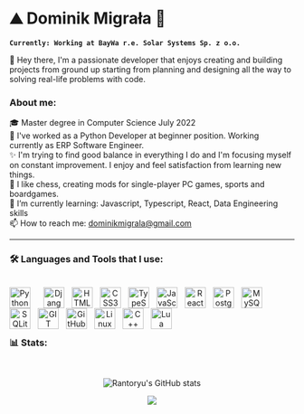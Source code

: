 # ⛰️ Dominik Migrała 🌲

**`Currently: Working at BayWa r.e. Solar Systems Sp. z o.o.`**

👋 Hey there, I'm a passionate developer that enjoys creating and building projects from ground up starting from planning and designing all the way to solving real-life problems with code.

### About me:<br>

🎓 Master degree in Computer Science July 2022<br>
🧪 I've worked as a Python Developer at beginner position. Working currently as ERP Software Engineer.<br>
✨ I'm trying to find good balance in everything I do and I'm focusing myself on constant improvement. I enjoy and feel satisfaction from learning new things.<br>
🎲 I like chess, creating mods for single-player PC games, sports and boardgames.<br>
🌱 I’m currently learning: Javascript, Typescript, React, Data Engineering skills<br>
📫 How to reach me: dominikmigrala@gmail.com<br>


---
### 🛠️ Languages and Tools that I use:
<br>
<div align="center">
<a href="https://www.python.org/" target="_blank"><img align="left" alt="Python" width="37px" style="padding-right:20px;" src="https://camo.githubusercontent.com/740b035ed7f2f9a189b337373e57b98f8c3d61d2fbbb7d7872a6563646a20abc/68747470733a2f2f74656368737461636b2d67656e657261746f722e76657263656c2e6170702f707974686f6e2d69636f6e2e737667"/></a>
<a href="https://www.djangoproject.com/" target="_blank"><img align="left" alt="Django" width="37px" style="padding-right:10px;" src="https://camo.githubusercontent.com/e65f8a131aec32c8038012cbd89c65dbce110c66227bef4bf0b0e23ffe0f3ad8/68747470733a2f2f74656368737461636b2d67656e657261746f722e76657263656c2e6170702f646a616e676f2d69636f6e2e737667"/></a>
<a href="https://www.w3schools.com/html/" target="_blank"><img align="left" alt="HTML5" width="37px" style="padding-right:10px;" src="https://cdn.jsdelivr.net/gh/devicons/devicon/icons/html5/html5-original.svg"/></a>
<a href="https://www.w3schools.com/css/" target="_blank"><img align="left" alt="CSS3" width="37px" style="padding-right:10px;" src="https://cdn.jsdelivr.net/gh/devicons/devicon/icons/css3/css3-original.svg"/></a>
<a href="https://www.typescriptlang.org/" target="_blank"><img align="left" alt="TypeScript" width="37px" style="padding-right:10px;" src="https://camo.githubusercontent.com/dd2c84af43a6c56860d910c605d51d058a28213431a42e422dcb6a62ab53d14a/68747470733a2f2f74656368737461636b2d67656e657261746f722e76657263656c2e6170702f74732d69636f6e2e737667"/></a>
<a href="https://www.javascript.com/" target="_blank"><img align="left" alt="JavaScript" width="37px" style="padding-right:10px;" src="https://camo.githubusercontent.com/9f44b299b7e1173e15c41a2bb04863ca5e78c81ab947283d3b6f6475871b8f60/68747470733a2f2f74656368737461636b2d67656e657261746f722e76657263656c2e6170702f6a732d69636f6e2e737667"/></a>
<a href="https://reactjs.org/" target="_blank"><img align="left" alt="React" width="37px" style="padding-right:10px;" src="https://cdn.jsdelivr.net/gh/devicons/devicon/icons/react/react-original-wordmark.svg"/></a>
<a href="https://www.postgresql.org/" target="_blank"><img align="left" alt="PostgreSQL" width="37px" style="padding-right:10px;" src="https://cdn.jsdelivr.net/gh/devicons/devicon/icons/postgresql/postgresql-original-wordmark.svg"/></a>
<a href="https://www.mysql.com/" target="_blank"><img align="left" alt="MySQL" width="37px" style="padding-right:10px;" src="https://camo.githubusercontent.com/3ed284d0ecd9fcccabf0711e2cad6bbec412e417bcfb1da25502a1ed9adbaf78/68747470733a2f2f74656368737461636b2d67656e657261746f722e76657263656c2e6170702f6d7973716c2d69636f6e2e737667"/></a>
<a href="https://sqlite.org/index.html/" target="_blank"><img align="left" alt="SQLite" width="37px" style="padding-right:10px;" src="https://cdn.jsdelivr.net/gh/devicons/devicon/icons/sqlite/sqlite-original-wordmark.svg"/></a>
<a href="https://git-scm.com/" target="_blank"><img align="left" alt="GIT" width="37px" style="padding-right:10px;" src="https://cdn.jsdelivr.net/gh/devicons/devicon/icons/git/git-original.svg"/></a>
<a href="https://github.com/" target="_blank"><img align="left" alt="GitHub" width="37px" style="padding-right:10px;" src="https://cdn.jsdelivr.net/gh/devicons/devicon/icons/github/github-original.svg"/></a>
<a href="https://www.linux.org/" target="_blank"><img align="left" alt="Linux OS" width="37px" style="padding-right:10px;" src="https://cdn.jsdelivr.net/gh/devicons/devicon/icons/linux/linux-original.svg"/></a>
<a href="https://isocpp.org/" target="_blank"><img align="left" alt="C++" width="37px" style="padding-right:10px;" src="https://camo.githubusercontent.com/de09bba464602abc95ce76dd3b5ec1e16fe96c1d7ef69bdc31e177006a40f2e1/68747470733a2f2f74656368737461636b2d67656e657261746f722e76657263656c2e6170702f6370702d69636f6e2e737667"/></a>
<a href="https://www.lua.org/" target="_blank"><img align="left" alt="Lua" width="37px" style="padding-right:10px;" src="https://cdn.jsdelivr.net/gh/devicons/devicon/icons/lua/lua-original.svg"/></a>
</div>

<br><br>

#

### 📊 Stats:

<br>

<div align="center">

![Rantoryu's GitHub stats](https://github-readme-stats-sigma-five.vercel.app/api?username=rantoryu&show_icons=true&theme=gruvbox)

<!--
[![GitHub Streak](https://streak-stats.demolab.com?user=Rantoryu&theme=gruvbox)](https://git.io/streak-stats)
-->

</div>

<div align="center">
<img src="https://komarev.com/ghpvc/?username=rantoryu&&style=flat-square" align="center" />
</div>  

#

<!--
<details>
  <summary><h3>👨‍💻 My coding journey</summary>
  I started my coding journey from modyfing game files, building simple scripts and creating cheats to single player games. Later I've got interest in game modding community like https://www.nexusmods.com where I found lots of possibilities to learn new skills and it helped me to take my first steps into programming. I found at some point in myself a desire to learn Python that helped me land my first IT job upon graduation.</details>
-->

<!--
**Rantoryu/Rantoryu** is a ✨ _special_ ✨ repository because its `README.md` (this file) appears on your GitHub profile.

Here are some ideas to get you started:

- 🔭 I’m currently working on ...
- 🌱 I’m currently learning ...
- 👯 I’m looking to collaborate on ...
- 🤔 I’m looking for help with ...
- 💬 Ask me about ...
- 📫 How to reach me: ...
- 😄 Pronouns: ...
- ⚡ Fun fact: ...
-->
